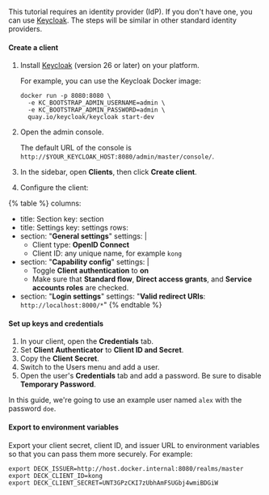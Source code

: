 This tutorial requires an identity provider (IdP). If you don't have one, you can use [Keycloak](http://www.keycloak.org/). The steps will be similar in other standard identity providers.

#### Create a client
1. Install [Keycloak](https://www.keycloak.org/guides) (version 26 or later) on your platform.

    For example, you can use the Keycloak Docker image:

    ```
    docker run -p 8080:8080 \
      -e KC_BOOTSTRAP_ADMIN_USERNAME=admin \
      -e KC_BOOTSTRAP_ADMIN_PASSWORD=admin \
      quay.io/keycloak/keycloak start-dev
    ```
1. Open the admin console.
    
    The default URL of the console is `http://$YOUR_KEYCLOAK_HOST:8080/admin/master/console/`.
1. In the sidebar, open **Clients**, then click **Create client**.
1. Configure the client:

<!--vale off-->
{% table %}
columns:
  - title: Section
    key: section
  - title: Settings
    key: settings
rows:
  - section: "**General settings**"
    settings: |
      * Client type: **OpenID Connect**
      * Client ID: any unique name, for example `kong`
  - section: "**Capability config**"
    settings: |
      * Toggle **Client authentication** to **on**
      * Make sure that **Standard flow**, **Direct access grants**, and **Service accounts roles** are checked.
  - section: "**Login settings**"
    settings: "**Valid redirect URIs**: `http://localhost:8000/*`"
{% endtable %}
<!--vale on-->

#### Set up keys and credentials
1. In your client, open the **Credentials** tab.
1. Set **Client Authenticator** to **Client ID and Secret**.
1. Copy the **Client Secret**.
1. Switch to the Users menu and add a user.
1. Open the user's **Credentials** tab and add a password. Be sure to disable **Temporary Password**.

In this guide, we're going to use an example user named `alex` with the password `doe`.

#### Export to environment variables
Export your client secret, client ID, and issuer URL to environment variables so that you can pass them more securely.
For example:
```
export DECK_ISSUER=http://host.docker.internal:8080/realms/master
export DECK_CLIENT_ID=kong
export DECK_CLIENT_SECRET=UNT3GPzCKI7zUbhAmFSUGbj4wmiBDGiW
```
